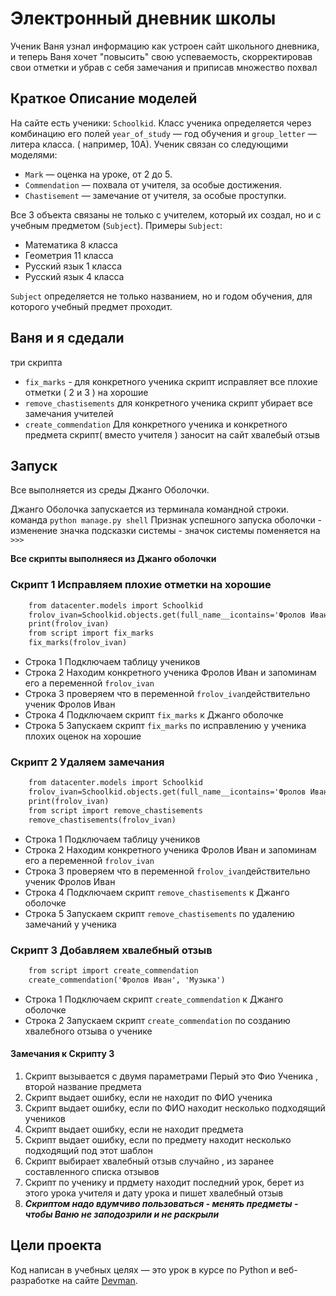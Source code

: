 # Электронный дневник школы
Ученик Ваня узнал информацию как устроен сайт школьного дневника,
и теперь Ваня хочет "повысить" свою успеваемость, скорректировав свои отметки
и убрав с себя замечания и приписав множество похвал


## Краткое Описание моделей

На сайте есть ученики: `Schoolkid`. Класс ученика определяется через комбинацию его полей `year_of_study` — год обучения и `group_letter` — литера класса. ( например, 10А). Ученик связан со следующими моделями:

- `Mark` — оценка на уроке, от 2 до 5.
- `Commendation` — похвала от учителя, за особые достижения.
- `Chastisement` — замечание от учителя, за особые проступки.

Все 3 объекта связаны не только с учителем, который их создал, но и с учебным предметом (`Subject`). Примеры `Subject`:

- Математика 8 класса
- Геометрия 11 класса
- Русский язык 1 класса
- Русский язык 4 класса

`Subject` определяется не только названием, но и годом обучения, для которого учебный предмет проходит.

## Ваня и я  сдедали
три скрипта
- `fix_marks`  - для конкретного ученика  скрипт исправляет все плохие отметки ( 2 и 3 ) на хорошие
- `remove_chastisements` для конкретного ученика скрипт убирает все замечания учителей
- `create_commendation` Для конкретного ученика и конкретного предмета скрипт( вместо учителя ) заносит на сайт хвалебый отзыв


## Запуск

Все выполняется из среды Джанго Оболочки.

Джанго  Оболочка запускается из терминала командной строки.
команда `python manage.py shell`
Признак успешного запуска оболочки - изменение значка подсказки системы - значок системы поменяется на `>>>`

**Все скрипты выполняеся из Джанго оболочки**

### Скрипт 1 Исправляем плохие отметки на хорошие

```html
    from datacenter.models import Schoolkid
    frolov_ivan=Schoolkid.objects.get(full_name__icontains='Фролов Иван')
    print(frolov_ivan)
    from script import fix_marks
    fix_marks(frolov_ivan)
```

- Строка 1 Подключаем таблицу учеников
- Строка 2 Находим конкретного ученика Фролов Иван и запоминам его а переменной `frolov_ivan`
- Строка 3 проверяем что в переменной `frolov_ivan`действительно ученик Фролов Иван
- Строка 4 Подключаем скрипт `fix_marks` к Джанго оболочке
- Строка 5 Запускаем скрипт `fix_marks` по исправлению у ученика плохих оценок на хорошие
 
### Скрипт 2 Удаляем замечания

```html
    from datacenter.models import Schoolkid
    frolov_ivan=Schoolkid.objects.get(full_name__icontains='Фролов Иван')
    print(frolov_ivan)
    from script import remove_chastisements
    remove_chastisements(frolov_ivan)
```

- Строка 1 Подключаем таблицу учеников
- Строка 2 Находим конкретного ученика Фролов Иван и запоминам его а переменной `frolov_ivan`
- Строка 3 проверяем что в переменной `frolov_ivan`действительно ученик Фролов Иван
- Строка 4 Подключаем скрипт `remove_chastisements` к Джанго оболочке
- Строка 5 Запускаем скрипт `remove_chastisements` по удалению замечаний у ученика
 
### Скрипт 3 Добавляем хвалебный отзыв

```html
    from script import create_commendation
    create_commendation('Фролов Иван', 'Музыка')
```

- Строка 1 Подключаем скрипт `create_commendation` к Джанго оболочке
- Строка 2 Запускаем скрипт `create_commendation` по созданию хвалебного отзыва о ученике

#### Замечания к Скрипту 3
1. Скрипт вызывается с двумя параметрами Перый это Фио Ученика , второй название предмета
1. Скрипт  выдает ошибку, если не находит по ФИО ученика
1. Скрипт  выдает ошибку, если по ФИО  находит несколько подходящий учеников
1. Скрипт  выдает ошибку, если не находит предмета
1. Скрипт  выдает ошибку, если по предмету   находит несколько подходящий под этот шаблон
1. Скрипт  выбирает хвалебный отзыв случайно , из заранее составленного списка отзывов
1. Скрипт  по ученику и прдмету находит последний урок, берет из этого урока учителя и дату урока и пишет хвалебный отзыв
1. ***Скриптом надо вдумчиво пользоваться - менять предметы - чтобы Ваню не заподозрили и не раскрыли***

 






## Цели проекта

Код написан в учебных целях — это урок в курсе по Python и веб-разработке на сайте [Devman](https://dvmn.org).

